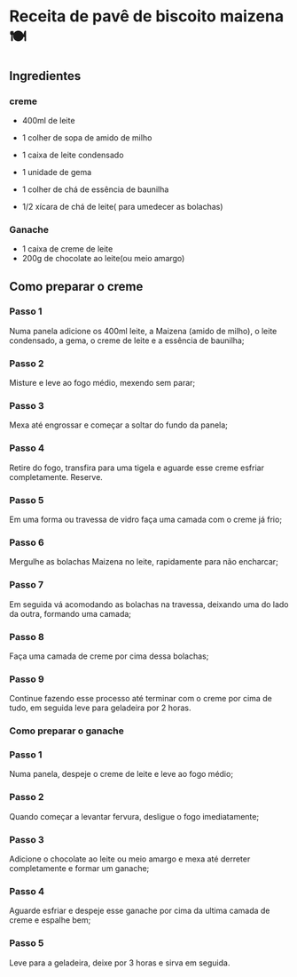 # Receita de pavê de biscoito maizena:plate_with_cutlery:

## Ingredientes

### creme

- 400ml de leite

- 1 colher de sopa de amido de milho
- 1 caixa de leite condensado
- 1 unidade de gema
- 1 colher de chá de essência de baunilha 
- 1/2 xícara de chá de leite( para umedecer as bolachas)

### Ganache

- 1 caixa de creme de leite
- 200g de chocolate ao leite(ou meio amargo)

## Como preparar o creme

### Passo 1

Numa panela adicione os 400ml leite, a Maizena (amido de milho), o leite condensado, a gema, o creme de leite e a essência de baunilha;

### Passo 2

Misture e leve ao fogo médio, mexendo sem parar;

### Passo 3

Mexa até engrossar e começar a soltar do fundo da panela;

### Passo 4

Retire do fogo, transfira para uma tigela e aguarde esse creme esfriar completamente. Reserve.

### Passo 5

Em uma forma ou travessa de vidro faça uma camada com o creme já frio;

### Passo 6

Mergulhe as bolachas Maizena no leite, rapidamente para não encharcar;

### Passo 7

Em seguida vá acomodando as bolachas na travessa, deixando uma do lado da outra, formando uma camada;

### Passo 8

Faça uma camada de creme por cima dessa bolachas;

### Passo 9

Continue fazendo esse processo até terminar com o creme por cima de tudo, em seguida leve para geladeira por 2 horas.

### Como preparar o ganache

### Passo 1

Numa panela, despeje o creme de leite e leve ao fogo médio;

### Passo 2

Quando começar a levantar fervura, desligue o fogo imediatamente;

### Passo 3

Adicione o chocolate ao leite ou meio amargo e mexa até derreter completamente e formar um ganache;

### Passo 4

Aguarde esfriar e despeje esse ganache por cima da ultima camada de creme e espalhe bem;

### Passo 5

Leve para a geladeira, deixe por 3 horas e sirva em seguida.

